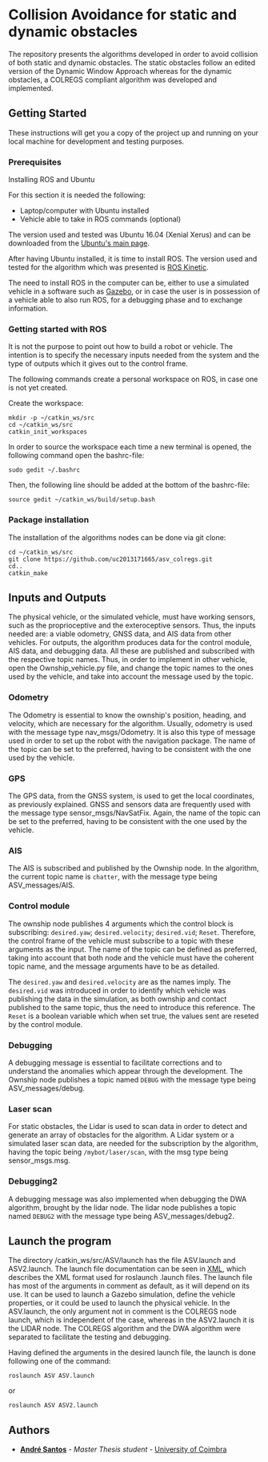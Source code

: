 # Collision Avoidance for static and dynamic obstacles

The repository presents the algorithms developed in order to avoid collision of both static and dynamic obstacles. The static obstacles follow an edited version of the Dynamic Window Approach whereas for the dynamic obstacles, a COLREGS compliant algorithm was developed and implemented.

## Getting Started

These instructions will get you a copy of the project up and running on your local machine for development and testing purposes. 

### Prerequisites

Installing ROS and Ubuntu

For this section it is needed the following:

* Laptop/computer with Ubuntu installed
* Vehicle able to take in ROS commands (optional)

The version used and tested was Ubuntu 16.04 (Xenial Xerus) and can be downloaded from the  [Ubuntu's main page](https://www.ubuntu.com/download/desktop). 

After having Ubuntu installed, it is time to install ROS. The version used and tested for the algorithm which was presented is [ROS Kinetic](http://wiki.ros.org/kinetic).

The need to install ROS in the computer can be, either to use a simulated vehicle in a software such as [Gazebo](http://gazebosim.org/), or in case the user is in possession of a vehicle able to also run ROS, for a debugging phase and to exchange information.


### Getting started with ROS

It is not the purpose to point out how to build a robot or vehicle. 
The intention is to specify the necessary inputs needed from the system and the type of outputs which it gives out to the control frame. 

The following commands create a personal workspace on ROS, in case one is not yet created.

Create the workspace:

```
mkdir -p ~/catkin_ws/src
cd ~/catkin_ws/src
catkin_init_workspaces
```

In order to source the workspace each time a new terminal is opened,  the following command open the bashrc-file:


```
sudo gedit ~/.bashrc
```

Then, the following line should be added at the bottom of the bashrc-file:

```
source gedit ~/catkin_ws/build/setup.bash
```

### Package installation

The installation of the algorithms nodes can be done via git clone:

```
cd ~/catkin_ws/src
git clone https://github.com/uc2013171665/asv_colregs.git
cd..
catkin_make
```

## Inputs and Outputs

The physical vehicle, or the simulated vehicle, must have working sensors, such as the proprioceptive and the exteroceptive sensors. 
Thus, the inputs needed are: a viable odometry, GNSS data, and AIS data from other vehicles. For outputs, the algorithm produces data for the control module, AIS data, and debugging data. 
All these are published and subscribed with the respective topic names. Thus, in order to implement in other vehicle, open the Ownship_vehicle.py file, and change the topic names to the ones used by the vehicle, and take into account the message used by the topic.

### Odometry

The Odometry is essential to know the ownship's position, heading, and velocity, which are necessary for the algorithm. 
Usually, odometry is used with the message type nav_msgs/Odometry. It is also this type of message used in order to set up the robot with the navigation package. The name of the topic can be set to the preferred, having to be consistent with the one used by the vehicle.

### GPS

The GPS data, from the GNSS system, is used to get the local coordinates, as previously explained. 
GNSS and sensors data are frequently used with the message type sensor_msgs/NavSatFix. Again, the name of the topic can be set to the preferred, having to be consistent with the one used by the vehicle.

### AIS

The AIS is subscribed and published by the Ownship node. In the algorithm, the current topic name is ``chatter``, with the message type being ASV_messages/AIS.

### Control module

The ownship node publishes 4 arguments which the control block is subscribing: ``desired.yaw``; ``desired.velocity``; ``desired.vid``; ``Reset``. 
Therefore, the control frame of the vehicle must subscribe to a topic with these arguments as the input. The name of the topic can be defined as preferred, taking into account that both node and the vehicle must have the coherent topic name, and the message arguments have to be as detailed.

The ``desired.yaw`` and ``desired.velocity`` are as the names imply. The ``desired.vid`` was introduced in order to identify which vehicle was publishing the data in the simulation, as both ownship and contact published to the same topic, thus the need to introduce this reference. The ``Reset`` is a boolean variable which when set true, the values sent are reseted by the control module.

### Debugging

A debugging message is essential to facilitate corrections and to understand the anomalies which appear through the development.
The Ownship node publishes a topic named ``DEBUG`` with the message type being ASV_messages/debug. 

### Laser scan 

For static obstacles, the Lidar is used to scan data in order to detect and generate an array of obstacles for the algorithm. 
A Lidar system or a simulated laser scan data, are needed for the subscription by the algorithm, having the topic being ``/mybot/laser/scan``, with the msg type being sensor_msgs.msg.

### Debugging2 

A debugging message was also implemented when debugging the DWA algorithm, brought by the lidar node.
The lidar node publishes a topic named ``DEBUG2`` with the message type being ASV_messages/debug2. 

## Launch the program

The directory /catkin_ws/src/ASV/launch has the file ASV.launch and ASV2.launch. The launch file documentation can be seen in [XML](http://wiki.ros.org/roslaunch/XML), which describes the XML format used for roslaunch .launch files. 
The launch file has most of the arguments in comment as default, as it will depend on its use. 
It can be used to launch a Gazebo simulation, define the vehicle properties, or it could be used to launch the physical vehicle.
In the ASV.launch, the only argument not in comment is the COLREGS node launch, which is independent of the case, whereas in the ASV2.launch it is the LIDAR node.
The COLREGS algorithm and the DWA algorithm were separated to facilitate the testing and debugging.

Having defined the arguments in the desired launch file, the launch is done following one of the command:

```
roslaunch ASV ASV.launch
```
or 
```
roslaunch ASV ASV2.launch
```

## Authors

* **[André Santos](uc2013171665@student.uc.pt)** - *Master Thesis student* - [University of Coimbra](https://www.uc.pt/)

